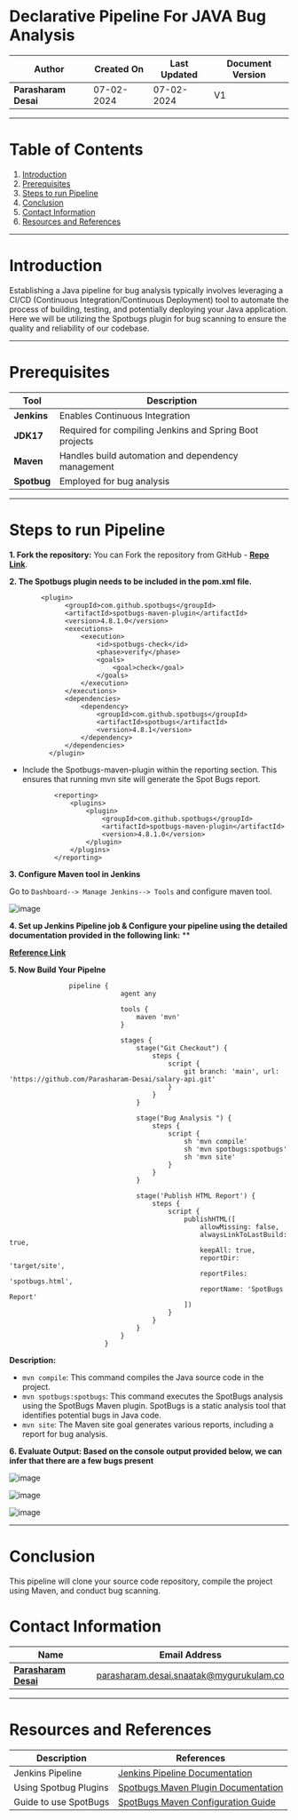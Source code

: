 # Declarative Pipeline For JAVA Bug Analysis

| **Author** | **Created On** | **Last Updated** | **Document Version** |
| ---------- | -------------- | ---------------- | -------------------- |
| **Parasharam Desai** | 07-02-2024 | 07-02-2024 | V1 |

***


# Table of Contents

1. [Introduction](#introduction)
2. [Prerequisites](#prerequisites)
3. [Steps to run Pipeline](#steps-to-run-pipeline)
4. [Conclusion](#conclusion)
5. [Contact Information](#contact-information)
6. [Resources and References](#resources-and-references)


***
# Introduction
Establishing a Java pipeline for bug analysis typically involves leveraging a CI/CD (Continuous Integration/Continuous Deployment) tool to automate the process of building, testing, and potentially deploying your Java application. Here we will be utilizing the Spotbugs plugin for bug scanning to ensure the quality and reliability of our codebase.
***
# Prerequisites
|    Tool                                   | Description                    |
|-------------------------------------------|----------------------------------|
| **Jenkins** | Enables Continuous Integration |
| **JDK17** | Required for compiling Jenkins and Spring Boot projects |
| **Maven** | Handles build automation and dependency management |
| **Spotbug** | Employed for bug analysis |


***

# Steps to run Pipeline

**1. Fork the repository:** You can Fork the repository from GitHub - [**Repo Link**](https://github.com/Parasharam-Desai/salary-api.git).

**2. The Spotbugs plugin needs to be included in the pom.xml file.**

            <plugin>
                  <groupId>com.github.spotbugs</groupId>
                  <artifactId>spotbugs-maven-plugin</artifactId>
                  <version>4.8.1.0</version>
                  <executions>
                      <execution>
                          <id>spotbugs-check</id>
                          <phase>verify</phase>
                          <goals>
                              <goal>check</goal>
                          </goals>
                      </execution>
                  </executions>
                  <dependencies>
                      <dependency>
                          <groupId>com.github.spotbugs</groupId>
                          <artifactId>spotbugs</artifactId>
                          <version>4.8.1</version>
                      </dependency>
                  </dependencies>
              </plugin>

              
* Include the Spotbugs-maven-plugin within the reporting section. This ensures that running mvn site will generate the Spot Bugs report.

              <reporting>
                  <plugins>
                      <plugin>
                          <groupId>com.github.spotbugs</groupId>
                          <artifactId>spotbugs-maven-plugin</artifactId>
                          <version>4.8.1.0</version>
                      </plugin>
                  </plugins>
              </reporting>
 

**3. Configure Maven tool in Jenkins**

Go to `Dashboard--> Manage Jenkins--> Tools` and configure maven tool.

![image](https://github.com/avengers-p7/Documentation/assets/156056444/d9ff8a0d-900a-4e4b-ac68-34507ef3348b)

**4. Set up Jenkins Pipeline job & Configure your pipeline using the detailed documentation provided in the following link:**
**

**[Reference Link]()**

**5. Now Build Your Pipelne**

                        
                   pipeline {
                                agent any
                                
                                tools {
                                    maven 'mvn'
                                }
                                
                                stages {
                                    stage("Git Checkout") {
                                        steps {
                                            script {
                                                git branch: 'main', url: 'https://github.com/Parasharam-Desai/salary-api.git'
                                            }
                                        }
                                    }
                                    
                                    stage("Bug Analysis ") {
                                        steps {
                                            script {
                                                sh 'mvn compile'
                                                sh 'mvn spotbugs:spotbugs'
                                                sh 'mvn site'
                                            }
                                        }
                                    }
                                    
                                    stage('Publish HTML Report') {
                                        steps {
                                            script {
                                                publishHTML([
                                                    allowMissing: false,
                                                    alwaysLinkToLastBuild: true,
                                                    keepAll: true,
                                                    reportDir: 'target/site',
                                                    reportFiles: 'spotbugs.html',
                                                    reportName: 'SpotBugs Report'
                                                ])
                                            }
                                        }
                                    }
                                }
                            }

**Description:**

- `mvn compile`: This command compiles the Java source code in the project.
- `mvn spotbugs:spotbugs`: This command executes the SpotBugs analysis using the SpotBugs Maven plugin. SpotBugs is a static analysis tool that identifies potential bugs in Java code.
- `mvn site`: The Maven site goal generates various reports, including a report for bug analysis.
  


**6. Evaluate Output: Based on the console output provided below, we can infer that there are a few bugs present**

 ![image](https://github.com/Parasharam-Desai/working-repo/assets/156056709/a7d63f45-34fb-49e4-8612-a6058e857d98)


 ![image](https://github.com/Parasharam-Desai/working-repo/assets/156056709/c27ed591-7cbe-4c52-a5a8-2e9dfbe485e2)


 ![image](https://github.com/Parasharam-Desai/working-repo/assets/156056709/dd07eea5-d7cf-4ac0-96b2-3ab1b70308f8)

***

# Conclusion

This pipeline will clone your source code repository, compile the project using Maven, and conduct bug scanning.


# Contact Information

|    Name                                   | Email Address                    |
|-------------------------------------------|----------------------------------|
| **[Parasharam Desai](https://github.com/Parasharam-Desai)** | parasharam.desai.snaatak@mygurukulam.co |

***
# Resources and References

|       **Description**                                   |           **References**                    |
|---------------------------------------------------------|-----------------------------------------------|
| Jenkins Pipeline     | [Jenkins Pipeline Documentation](https://www.jenkins.io/doc/book/pipeline/) |
| Using Spotbug Plugins                 | [Spotbugs Maven Plugin Documentation](https://spotbugs.readthedocs.io/en/latest/maven.html) |
| Guide to use SpotBugs           | [SpotBugs Maven Configuration Guide](https://github.com/find-sec-bugs/find-sec-bugs/wiki/Maven-configuration) |

